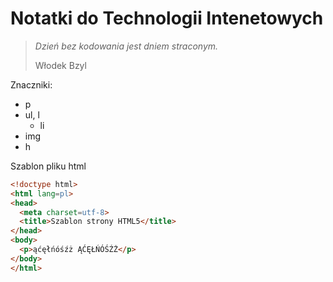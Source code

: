 # Notatki do Technologii Intenetowych

<blockquote>
<p><i> Dzień bez kodowania jest dniem straconym.</i>
<p> Włodek Bzyl
</blockquote>

Znaczniki:
* p
* ul, l
  * li
* img
* h

Szablon pliku html
```html
<!doctype html>
<html lang=pl>
<head>
  <meta charset=utf-8>
  <title>Szablon strony HTML5</title>
</head>
<body>
  <p>ąćęłńóśźż ĄĆĘŁŃÓŚŹŻ</p>
</body>
</html>
```
